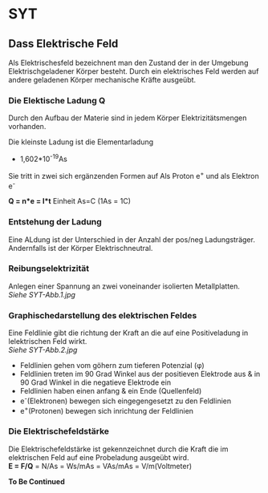 # SYT

## Dass Elektrische Feld

Als Elektrischesfeld bezeichnent man den Zustand der in der Umgebung Elektrischgeladener Körper besteht. Durch ein elektrisches Feld werden auf andere geladenen Körper mechanische Kräfte ausgeübt.

### Die Elektische Ladung Q
Durch den Aufbau der Materie sind in jedem Körper Elektrizitätsmengen vorhanden.

Die kleinste Ladung ist die Elementarladung
- 1,602\*10<sup>-19</sup>As

Sie tritt in zwei sich ergänzenden Formen auf Als Proton e<sup>+</sup> und als Elektron e<sup>-</sup>

**Q = n\*e = I\*t** Einheit As=C (1As = 1C)

### Entstehung der Ladung
Eine ALdung ist der Unterschied in der Anzahl der pos/neg Ladungsträger. Andernfalls ist der Körper Elektrischneutral.

### Reibungselektrizität
Anlegen einer Spannung an zwei voneinander isolierten Metallplatten.  
*Siehe SYT-Abb.1.jpg*

### Graphischedarstellung des elektrischen Feldes
Eine Feldlinie gibt die richtung der Kraft an die auf eine Positiveladung in lelektrischen Feld wirkt.  
*Siehe SYT-Abb.2.jpg*
- Feldlinien gehen vom göhern zum tieferen Potenzial (φ)
- Feldlinien treten im 90 Grad Winkel aus der positieven Elektrode aus & in 90 Grad Winkel in die negatieve Elektrode ein
- Feldlinien haben einen anfang & ein Ende (Quellenfeld)
- e<sup>-</sup>(Elektronen) bewegen sich eingegengesetzt zu den Feldlinien
- e<sup>+</sup>(Protonen) bewegen sich inrichtung der Feldlinien

### Die Elektrischefeldstärke

Die Elektrischefeldstärke ist gekennzeichnet durch die Kraft die im elektrischen Feld auf eine Probeladung ausgeübt wird.  
**E = F/Q** = N/As = Ws/mAs = VAs/mAs = V/m(Voltmeter)


**To Be Continued**